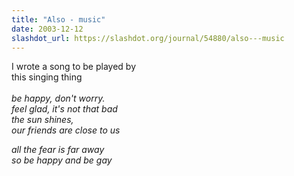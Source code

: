 ```yaml
---
title: "Also - music"
date: 2003-12-12
slashdot_url: https://slashdot.org/journal/54880/also---music
---
```


<p>I wrote a song to be played by <a href="http://www.sr.se/cgi-bin/p1/src/sing/default.asp"></a><br>this singing thing<br><i><br>be happy, don't worry.<br>feel glad, it's not that bad<br>the sun shines,<br>our friends are close to us</i></p>
<p><i>all the fear is far away<br>so be happy and be gay</i></p>

